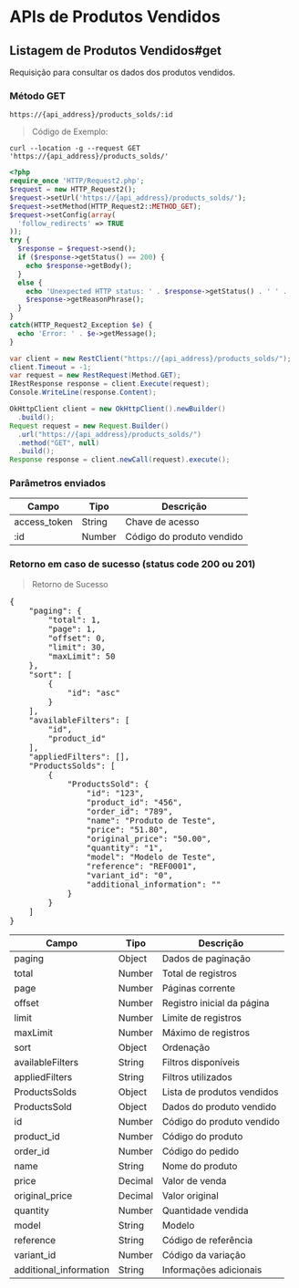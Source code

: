 # APIs de Produtos Vendidos

## Listagem de Produtos Vendidos#get

Requisição para consultar os dados dos produtos vendidos.

### Método GET
`https://{api_address}/products_solds/:id`

> Código de Exemplo:

```shell
curl --location -g --request GET 'https://{api_address}/products_solds/'
```

```php
<?php
require_once 'HTTP/Request2.php';
$request = new HTTP_Request2();
$request->setUrl('https://{api_address}/products_solds/');
$request->setMethod(HTTP_Request2::METHOD_GET);
$request->setConfig(array(
  'follow_redirects' => TRUE
));
try {
  $response = $request->send();
  if ($response->getStatus() == 200) {
    echo $response->getBody();
  }
  else {
    echo 'Unexpected HTTP status: ' . $response->getStatus() . ' ' .
    $response->getReasonPhrase();
  }
}
catch(HTTP_Request2_Exception $e) {
  echo 'Error: ' . $e->getMessage();
}
```

```csharp
var client = new RestClient("https://{api_address}/products_solds/");
client.Timeout = -1;
var request = new RestRequest(Method.GET);
IRestResponse response = client.Execute(request);
Console.WriteLine(response.Content);
```

```java
OkHttpClient client = new OkHttpClient().newBuilder()
  .build();
Request request = new Request.Builder()
  .url("https://{api_address}/products_solds/")
  .method("GET", null)
  .build();
Response response = client.newCall(request).execute();
```

### Parâmetros enviados
Campo|Tipo|Descrição
-----|----|---------
access_token|String|Chave de acesso
:id|Number|Código do produto vendido

### Retorno em caso de sucesso (status code 200 ou 201)

> Retorno de Sucesso

<pre>
{
    "paging": {
        "total": 1,
        "page": 1,
        "offset": 0,
        "limit": 30,
        "maxLimit": 50
    },
    "sort": [
        {
            "id": "asc"
        }
    ],
    "availableFilters": [
        "id",
        "product_id"
    ],
    "appliedFilters": [],
    "ProductsSolds": [
        {
            "ProductsSold": {
                "id": "123",
                "product_id": "456",
                "order_id": "789",
                "name": "Produto de Teste",
                "price": "51.80",
                "original_price": "50.00",
                "quantity": "1",
                "model": "Modelo de Teste",
                "reference": "REF0001",
                "variant_id": "0",
                "additional_information": ""
            }
        }
    ]
}
</pre>

Campo|Tipo|Descrição
-----|----|---------
paging	|Object|	Dados de paginação
total	|Number|	Total de registros
page	|Number|	Páginas corrente
offset	|Number|	Registro inicial da página
limit	|Number|	Limite de registros
maxLimit	|Number|	Máximo de registros
sort	|Object|	Ordenação
availableFilters	|String|	Filtros disponíveis
appliedFilters	|String|	Filtros utilizados
ProductsSolds	|Object|	Lista de produtos vendidos
ProductsSold	|Object|	Dados do produto vendido
id	|Number|	Código do produto vendido
product_id	|Number|	Código do produto
order_id	|Number|	Código do pedido
name	|String|	Nome do produto
price	|Decimal|	Valor de venda
original_price	|Decimal|	Valor original
quantity	|Number|	Quantidade vendida
model	|String|	Modelo
reference	|String|	Código de referência
variant_id	|Number|	Código da variação
additional_information	|String|	Informações adicionais